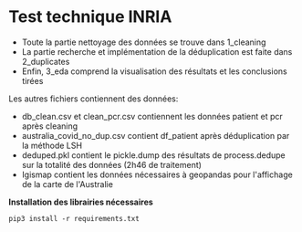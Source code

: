 # Test technique INRIA

- Toute la partie nettoyage des données se trouve dans 1_cleaning
- La partie recherche et implémentation de la déduplication est faite dans 2_duplicates
- Enfin, 3_eda comprend la visualisation des résultats et les conclusions tirées

Les autres fichiers contiennent des données:

- db_clean.csv et clean_pcr.csv contiennent les données patient et pcr après cleaning
- australia_covid_no_dup.csv contient df_patient après déduplication par la méthode LSH
- deduped.pkl contient le pickle.dump des résultats de process.dedupe sur la totalité des données (2h46 de traitement)
- Igismap contient les données nécessaires à geopandas pour l'affichage de la carte de l'Australie


**Installation des librairies nécessaires**

``pip3 install -r requirements.txt``
